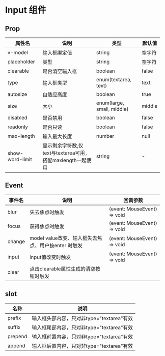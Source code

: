 # Input 组件

## Prop

| 属性名 | 说明 | 类型 | 默认值 |
| ---- | ---- | ---- | ---- |
| v-model | 输入框绑定值 | string | 空字符 |
| placeholder | 类型 | string | 空字符 |
| clearable | 是否清空输入框 | boolean | false |
| type | 输入框类型 | enum(textarea, text) | text |
| autosize | 自适应高度 | boolean | true |
| size | 大小 | enum(large, small, middle) | middle |
| disabled | 是否禁用 | boolean | false |
| readonly | 是否只读 | boolean | false |
| max-length | 输入最大长度 | number | null |
| show-word-limit | 显示剩余字符数,仅text与textarea可用，搭配maxlength一起使用 | string | - |



## Event
| 事件名 | 说明 | 回调参数 |
| ---- | ---- | ---- |
| blur | 失去焦点时触发 | (event: MouseEvent) => void |
| focus | 获得焦点时触发 | (event: MouseEvent) => void |
| change | model value改变、输入框失去焦点、用户按enter 时触发| (event: MouseEvent) => void |
| input |input值改变时触发| (event: MouseEvent) => void |
| clear | 点击clearable属性生成的清空按钮时触发 |

## slot
| 名称 | 说明 | 
| --- | --- |
| prefix  | 输入框头部内容，只对非type="textarea"有效
| suffix  | 输入框尾部内容，只对非type="textarea"有效
| prepend | 输入框前置内容，只对非type="textarea"有效
| append  | 输入框后置内容，只对非type="textarea"有效
